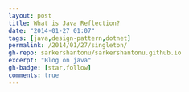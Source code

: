 ```yaml
---
layout: post
title: What is Java Reflection?
date: "2014-01-27 01:07"
tags: [java,design-pattern,dotnet]
permalink: /2014/01/27/singleton/
gh-repo: sarkershantonu/sarkershantonu.github.io
excerpt: "Blog on java"
gh-badge: [star,follow]
comments: true
---
```

